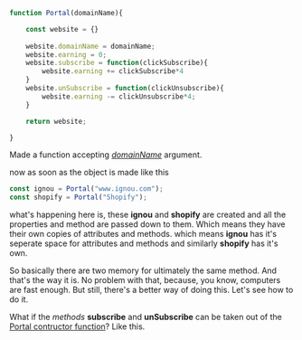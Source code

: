 ```javascript
function Portal(domainName){

    const website = {}
    
    website.domainName = domainName;
    website.earning = 0;
    website.subscribe = function(clickSubscribe){
        website.earning += clickSubscribe*4
    }
    website.unSubscribe = function(clickUnsubscribe){
        website.earning -= clickUnsubscribe*4;
    }

    return website;

}
```
Made a function accepting <ins>*domainName*</ins> argument.

now as soon as the object is made like this

```javascript
const ignou = Portal("www.ignou.com");
const shopify = Portal("Shopify");
```

what's happening here is, these **ignou** and **shopify** are created and all the properties and method are passed down to them. 
Which means they have their own copies of attributes and methods. which means **ignou** has it's seperate space for attributes and methods and similarly **shopify** has it's own.

So basically there are two memory for ultimately the same method. And that's the way it is. No problem with that, because, you know, computers are fast enough. But still, there's a better way of doing this. Let's see how to do it.

What if the *methods* **subscribe** and **unSubscribe** can be taken out of the <ins>Portal contructor function</ins>? Like this.

